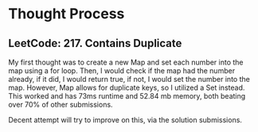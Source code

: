 # Thought Process

## LeetCode: 217. Contains Duplicate

My first thought was to create a new Map and set each number into the map using a for loop. Then, I would check if the map had the number already, if it did, I would return true, if not, I would set the number into the map. However, Map allows for duplicate keys, so I utilized a Set instead. This worked and has 73ms runtime and 52.84 mb memory, both beating over 70% of other submissions.

Decent attempt will try to improve on this, via the solution submissions.
